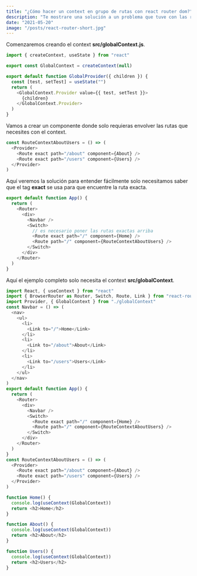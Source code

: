 ```yaml
---
title: "¿Cómo hacer un context en grupo de rutas con react router dom?"
description: "Te mostrare una solución a un problema que tuve con las rutas cuando solo necesite envolver algunas"
date: "2021-05-20"
image: "/posts/react-router-short.jpg"
---
```


Comenzaremos creando el context **src/globalContext.js**.

```javascript
import { createContext, useState } from "react"

export const GlobalContext = createContext(null)

export default function GlobalProvider({ children }) {
  const [test, setTest] = useState("")
  return (
    <GlobalContext.Provider value={{ test, setTest }}>
      {children}
    </GlobalContext.Provider>
  )
}
```

Vamos a crear un componente donde solo requieras envolver las rutas que necesites con el context.

```javascript
const RouteContextAboutUsers = () => (
  <Provider>
    <Route exact path="/about" component={About} />
    <Route exact path="/users" component={Users} />
  </Provider>
)
```

Aquí veremos la solución para entender fácilmente solo necesitamos saber que el tag **exact** se usa para que encuentre la ruta exacta.

```javascript
export default function App() {
  return (
    <Router>
      <div>
        <Navbar />
        <Switch>
          // es necesario poner las rutas exactas arriba
          <Route exact path="/" component={Home} />
          <Route path="/" component={RouteContextAboutUsers} />
        </Switch>
      </div>
    </Router>
  )
}
```

Aquí el ejemplo completo solo necesita el context **src/globalContext**.

```javascript
import React, { useContext } from "react"
import { BrowserRouter as Router, Switch, Route, Link } from "react-router-dom"
import Provider, { GlobalContext } from "./globalContext"
const Navbar = () => (
  <nav>
    <ul>
      <li>
        <Link to="/">Home</Link>
      </li>
      <li>
        <Link to="/about">About</Link>
      </li>
      <li>
        <Link to="/users">Users</Link>
      </li>
    </ul>
  </nav>
)
export default function App() {
  return (
    <Router>
      <div>
        <Navbar />
        <Switch>
          <Route exact path="/" component={Home} />
          <Route path="/" component={RouteContextAboutUsers} />
        </Switch>
      </div>
    </Router>
  )
}
const RouteContextAboutUsers = () => (
  <Provider>
    <Route exact path="/about" component={About} />
    <Route exact path="/users" component={Users} />
  </Provider>
)

function Home() {
  console.log(useContext(GlobalContext))
  return <h2>Home</h2>
}

function About() {
  console.log(useContext(GlobalContext))
  return <h2>About</h2>
}

function Users() {
  console.log(useContext(GlobalContext))
  return <h2>Users</h2>
}
```
